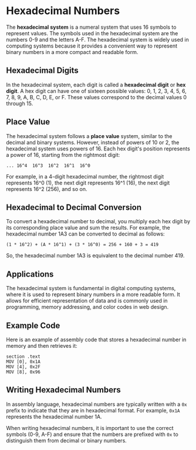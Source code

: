 # Hexadecimal Numbers

The **hexadecimal system** is a numeral system that uses 16 symbols to represent values. The symbols used in the hexadecimal system are the numbers 0-9 and the letters A-F. The hexadecimal system is widely used in computing systems because it provides a convenient way to represent binary numbers in a more compact and readable form.

## Hexadecimal Digits

In the hexadecimal system, each digit is called a **hexadecimal digit** or **hex digit**. A hex digit can have one of sixteen possible values: 0, 1, 2, 3, 4, 5, 6, 7, 8, 9, A, B, C, D, E, or F. These values correspond to the decimal values 0 through 15.

## Place Value

The hexadecimal system follows a **place value** system, similar to the decimal and binary systems. However, instead of powers of 10 or 2, the hexadecimal system uses powers of 16. Each hex digit's position represents a power of 16, starting from the rightmost digit:

`... 16^4  16^3  16^2  16^1  16^0`

For example, in a 4-digit hexadecimal number, the rightmost digit represents 16^0 (1), the next digit represents 16^1 (16), the next digit represents 16^2 (256), and so on.

## Hexadecimal to Decimal Conversion

To convert a hexadecimal number to decimal, you multiply each hex digit by its corresponding place value and sum the results. For example, the hexadecimal number 1A3 can be converted to decimal as follows:

`(1 * 16^2) + (A * 16^1) + (3 * 16^0) = 256 + 160 + 3 = 419`

So, the hexadecimal number 1A3 is equivalent to the decimal number 419.

## Applications

The hexadecimal system is fundamental in digital computing systems, where it is used to represent binary numbers in a more readable form. It allows for efficient representation of data and is commonly used in programming, memory addressing, and color codes in web design.

## Example Code

Here is an example of assembly code that stores a hexadecimal number in memory and then retrieves it:

```shell
section .text
MOV [0], 0x1A
MOV [4], 0x2F
MOV [8], 0x96
```
<!--  memory -console -cpu word:4 hex -->


## Writing Hexadecimal Numbers

In assembly language, hexadecimal numbers are typically written with a `0x` prefix to indicate that they are in hexadecimal format. For example, `0x1A` represents the hexadecimal number 1A.

When writing hexadecimal numbers, it is important to use the correct symbols (0-9, A-F) and ensure that the numbers are prefixed with `0x` to distinguish them from decimal or binary numbers.
